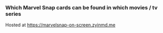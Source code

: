 ### Which Marvel Snap cards can be found in which movies / tv series

Hosted at https://marvelsnap-on-screen.zyinmd.me
